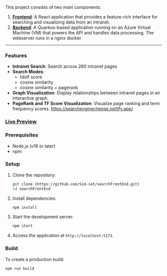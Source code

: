 This project consists of two main components:

1. **[Frontend](https://github.com/Sim-sat/searchFrontEnd)**: A React application that provides a feature-rich interface for searching and visualizing data from an intranet.
2. **[Backend](https://github.com/Sim-sat/searchBackEnd.git)**: A Quarkus-based application running on an Azure Virtual Machine (VM) that powers the API and handles data processing. The webserver runs in a nginx docker

---


### Features
- **Intranet Search**: Search across 260 intranet pages
- **Search Modes**:
  - tdidf score
  - cosine similarity
  - cosine similarity + pagerank
- **Graph Visualization**: Display relationships between intranet pages in an interactive graph.
- **PageRank and TF Score Visualization**: Visualize page ranking and term frequency scores.
https://searchenginecheese.netlify.app/

### [Live Preview](https://searchenginecheese.netlify.app/ "Live Preview")


### Prerequisites
- Node.js (v16 or later)
- npm

### Setup
1. Clone the repository:
   ```bash
   git clone (https://github.com/Sim-sat/searchFrontEnd.git)
   cd searchFrontEnd
   ```
2. Install dependencies:
   ```bash
   npm install
   ```
3. Start the development server:
   ```bash
   npm start
   ```
4. Access the application at `http://localhost:5173`.

### Build
To create a production build:
```bash
npm run build
```

